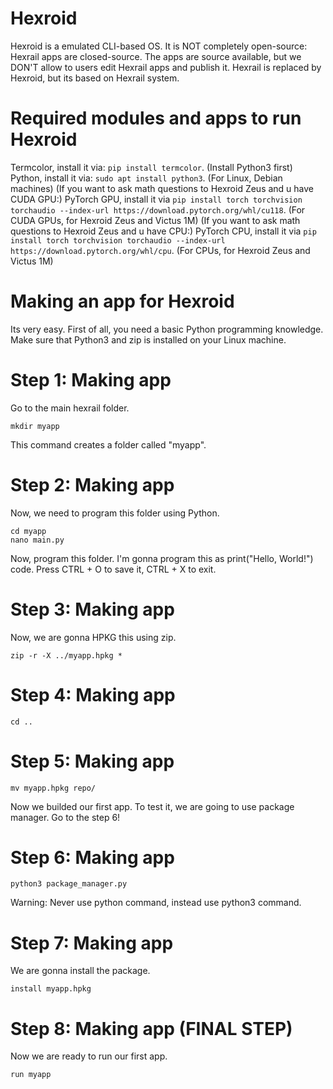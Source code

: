 # Hexroid
Hexroid is a emulated CLI-based OS. It is NOT completely open-source: Hexrail apps are closed-source. The apps are source available, but we DON'T allow to users edit Hexrail apps and publish it.
Hexrail is replaced by Hexroid, but its based on Hexrail system.

# Required modules and apps to run Hexroid
Termcolor, install it via: ```pip install termcolor```. (Install Python3 first)
Python, install it via: ```sudo apt install python3```. (For Linux, Debian machines)
(If you want to ask math questions to Hexroid Zeus and u have CUDA GPU:) PyTorch GPU, install it via ```pip install torch torchvision torchaudio --index-url https://download.pytorch.org/whl/cu118```. (For CUDA GPUs, for Hexroid Zeus and Victus 1M)
(If you want to ask math questions to Hexroid Zeus and u have CPU:) PyTorch CPU, install it via ```pip install torch torchvision torchaudio --index-url https://download.pytorch.org/whl/cpu```. (For CPUs, for Hexroid Zeus and Victus 1M)

# Making an app for Hexroid
Its very easy. First of all, you need a basic Python programming knowledge.
Make sure that Python3 and zip is installed on your Linux machine.

# Step 1: Making app

Go to the main hexrail folder.

```
mkdir myapp
```

This command creates a folder called "myapp".

# Step 2: Making app

Now, we need to program this folder using Python.

```
cd myapp
nano main.py
```
Now, program this folder. I'm gonna program this as print("Hello, World!") code. Press CTRL + O to save it, CTRL + X to exit.

# Step 3: Making app

Now, we are gonna HPKG this using zip.

```
zip -r -X ../myapp.hpkg *
```

# Step 4: Making app

```
cd ..
```

# Step 5: Making app

```
mv myapp.hpkg repo/
```

Now we builded our first app. To test it, we are going to use package manager. Go to the step 6!

# Step 6: Making app

```
python3 package_manager.py
```
Warning: Never use python command, instead use python3 command.

# Step 7: Making app

We are gonna install the package.

```
install myapp.hpkg
```

# Step 8: Making app (FINAL STEP)

Now we are ready to run our first app.

```
run myapp
```
